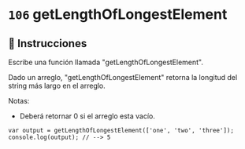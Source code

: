 # `106` getLengthOfLongestElement

## 📝 Instrucciones

Escribe una función llamada "getLengthOfLongestElement".

Dado un arreglo, "getLengthOfLongestElement" retorna la longitud del string más largo en el arreglo.

Notas:
* Deberá retornar 0 si el arreglo esta vacío.

```Js
var output = getLengthOfLongestElement(['one', 'two', 'three']);
console.log(output); // --> 5
```